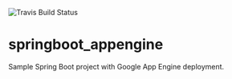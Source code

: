 ![Travis Build Status](https://travis-ci.org/albuquerquev/springboot_appengine.svg?branch=master)

# springboot_appengine
Sample Spring Boot project with Google App Engine deployment.
